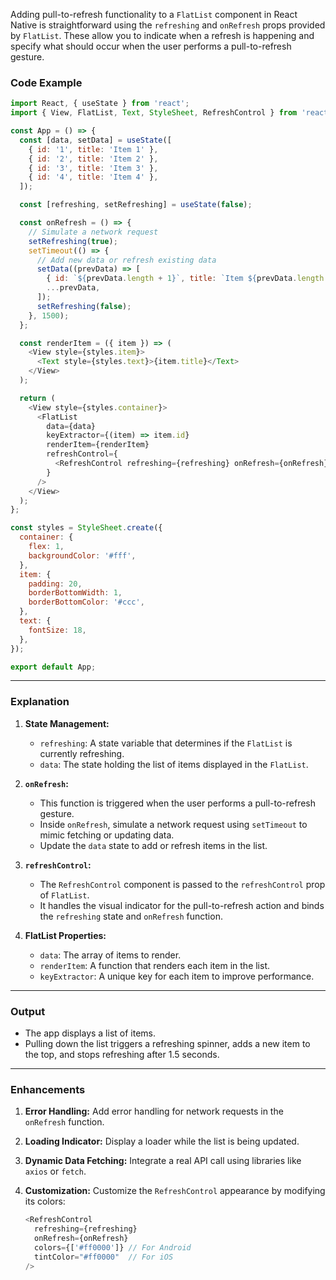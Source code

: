 Adding pull-to-refresh functionality to a `FlatList` component in React Native is straightforward using the `refreshing` and `onRefresh` props provided by `FlatList`. These allow you to indicate when a refresh is happening and specify what should occur when the user performs a pull-to-refresh gesture.

### Code Example

```javascript
import React, { useState } from 'react';
import { View, FlatList, Text, StyleSheet, RefreshControl } from 'react-native';

const App = () => {
  const [data, setData] = useState([
    { id: '1', title: 'Item 1' },
    { id: '2', title: 'Item 2' },
    { id: '3', title: 'Item 3' },
    { id: '4', title: 'Item 4' },
  ]);

  const [refreshing, setRefreshing] = useState(false);

  const onRefresh = () => {
    // Simulate a network request
    setRefreshing(true);
    setTimeout(() => {
      // Add new data or refresh existing data
      setData((prevData) => [
        { id: `${prevData.length + 1}`, title: `Item ${prevData.length + 1}` },
        ...prevData,
      ]);
      setRefreshing(false);
    }, 1500);
  };

  const renderItem = ({ item }) => (
    <View style={styles.item}>
      <Text style={styles.text}>{item.title}</Text>
    </View>
  );

  return (
    <View style={styles.container}>
      <FlatList
        data={data}
        keyExtractor={(item) => item.id}
        renderItem={renderItem}
        refreshControl={
          <RefreshControl refreshing={refreshing} onRefresh={onRefresh} />
        }
      />
    </View>
  );
};

const styles = StyleSheet.create({
  container: {
    flex: 1,
    backgroundColor: '#fff',
  },
  item: {
    padding: 20,
    borderBottomWidth: 1,
    borderBottomColor: '#ccc',
  },
  text: {
    fontSize: 18,
  },
});

export default App;
```

---

### Explanation

1. **State Management:**
   - `refreshing`: A state variable that determines if the `FlatList` is currently refreshing.
   - `data`: The state holding the list of items displayed in the `FlatList`.

2. **`onRefresh`:**
   - This function is triggered when the user performs a pull-to-refresh gesture.
   - Inside `onRefresh`, simulate a network request using `setTimeout` to mimic fetching or updating data.
   - Update the `data` state to add or refresh items in the list.

3. **`refreshControl`:**
   - The `RefreshControl` component is passed to the `refreshControl` prop of `FlatList`.
   - It handles the visual indicator for the pull-to-refresh action and binds the `refreshing` state and `onRefresh` function.

4. **FlatList Properties:**
   - `data`: The array of items to render.
   - `renderItem`: A function that renders each item in the list.
   - `keyExtractor`: A unique key for each item to improve performance.

---

### Output

- The app displays a list of items.
- Pulling down the list triggers a refreshing spinner, adds a new item to the top, and stops refreshing after 1.5 seconds.

---

### Enhancements
1. **Error Handling:**
   Add error handling for network requests in the `onRefresh` function.

2. **Loading Indicator:**
   Display a loader while the list is being updated.

3. **Dynamic Data Fetching:**
   Integrate a real API call using libraries like `axios` or `fetch`.

4. **Customization:**
   Customize the `RefreshControl` appearance by modifying its colors:
   ```javascript
   <RefreshControl
     refreshing={refreshing}
     onRefresh={onRefresh}
     colors={['#ff0000']} // For Android
     tintColor="#ff0000"  // For iOS
   />
   ```